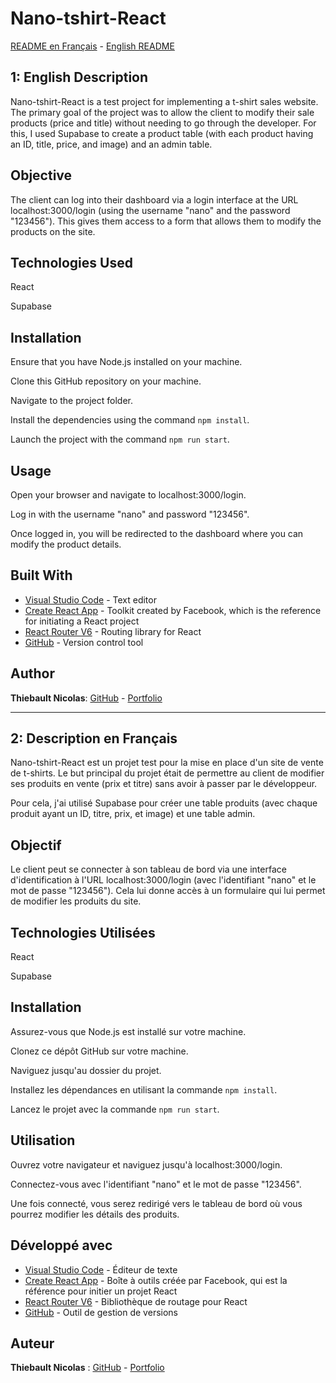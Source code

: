 
# Nano-tshirt-React

[README en Français](#fr-description) - [English README](#en-description)

## 1: English Description

Nano-tshirt-React is a test project for implementing a t-shirt sales website. The primary goal of the project was to allow the client to modify their sale products (price and title) without needing to go through the developer. For this, I used Supabase to create a product table (with each product having an ID, title, price, and image) and an admin table.

## Objective

The client can log into their dashboard via a login interface at the URL localhost:3000/login (using the username "nano" and the password "123456"). This gives them access to a form that allows them to modify the products on the site.

## Technologies Used

React

Supabase

## Installation

Ensure that you have Node.js installed on your machine.

Clone this GitHub repository on your machine.

Navigate to the project folder.

Install the dependencies using the command `npm install`.

Launch the project with the command `npm run start`.

## Usage

Open your browser and navigate to localhost:3000/login.

Log in with the username "nano" and password "123456".

Once logged in, you will be redirected to the dashboard where you can modify the product details.

## Built With

- [Visual Studio Code](https://code.visualstudio.com/) - Text editor
- [Create React App](https://create-react-app.dev/) - Toolkit created by Facebook, which is the reference for initiating a React project
- [React Router V6](https://reactrouter.com/) - Routing library for React
- [GitHub](https://github.com/) - Version control tool

## Author

**Thiebault Nicolas**: [GitHub](https://github.com/Thiebaultnicolas) - [Portfolio](https://thiebault-nicolas.fr/)

---

## 2: Description en Français

Nano-tshirt-React est un projet test pour la mise en place d'un site de vente de t-shirts. Le but principal du projet était de permettre au client de modifier ses produits en vente (prix et titre) sans avoir à passer par le développeur.

Pour cela, j'ai utilisé Supabase pour créer une table produits (avec chaque produit ayant un ID, titre, prix, et image) et une table admin.

## Objectif

Le client peut se connecter à son tableau de bord via une interface d'identification à l'URL localhost:3000/login (avec l'identifiant "nano" et le mot de passe "123456"). Cela lui donne accès à un formulaire qui lui permet de modifier les produits du site.

## Technologies Utilisées

React

Supabase

## Installation

Assurez-vous que Node.js est installé sur votre machine.

Clonez ce dépôt GitHub sur votre machine.

Naviguez jusqu'au dossier du projet.

Installez les dépendances en utilisant la commande `npm install`.

Lancez le projet avec la commande `npm run start`.

## Utilisation

Ouvrez votre navigateur et naviguez jusqu'à localhost:3000/login.

Connectez-vous avec l'identifiant "nano" et le mot de passe "123456".

Une fois connecté, vous serez redirigé vers le tableau de bord où vous pourrez modifier les détails des produits.

## Développé avec

- [Visual Studio Code](https://code.visualstudio.com/) - Éditeur de texte
- [Create React App](https://create-react-app.dev/) - Boîte à outils créée par Facebook, qui est la référence pour initier un projet React
- [React Router V6](https://reactrouter.com/) - Bibliothèque de routage pour React
- [GitHub](https://github.com/) - Outil de gestion de versions

## Auteur

**Thiebault Nicolas** : [GitHub](https://github.com/Thiebaultnicolas) - [Portfolio](https://thiebault-nicolas.fr/)

